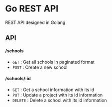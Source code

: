 # Go REST API
REST API designed in Golang

## API

#### /schools
* `GET` : Get all schools in paginated format
* `POST` : Create a new school

#### /schools/:id
* `GET` : Get a school information with its id 
* `PUT` : Update a project with its id information
* `DELETE` : Delete a school with its id information
